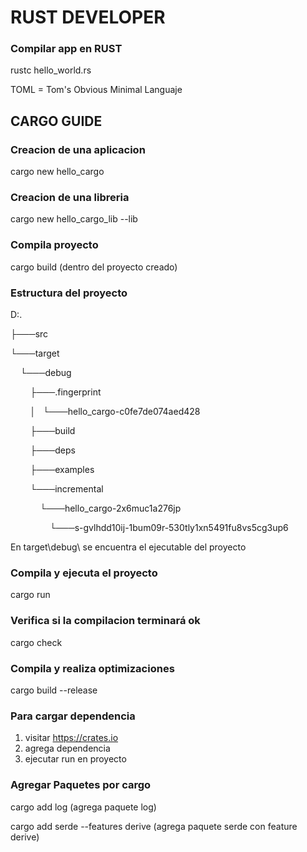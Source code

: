 # RUST DEVELOPER

### Compilar app en RUST
rustc hello_world.rs

TOML = Tom's Obvious Minimal Languaje

## CARGO GUIDE

### Creacion de una aplicacion
cargo new hello_cargo

### Creacion de una libreria
cargo new hello_cargo_lib --lib

### Compila proyecto
cargo build (dentro del proyecto creado)

### Estructura del proyecto
<p>D:.</p>
<p>├───src</p>
<p>└───target</p>
<p>&nbsp&nbsp&nbsp&nbsp└───debug</p>
<p>&nbsp&nbsp&nbsp&nbsp&nbsp&nbsp&nbsp&nbsp├───.fingerprint</p>
<p>&nbsp&nbsp&nbsp&nbsp&nbsp&nbsp&nbsp&nbsp│&nbsp&nbsp&nbsp└───hello_cargo-c0fe7de074aed428</p>
<p>&nbsp&nbsp&nbsp&nbsp&nbsp&nbsp&nbsp&nbsp├───build</p>
<p>&nbsp&nbsp&nbsp&nbsp&nbsp&nbsp&nbsp&nbsp├───deps</p>
<p>&nbsp&nbsp&nbsp&nbsp&nbsp&nbsp&nbsp&nbsp├───examples</p>
<p>&nbsp&nbsp&nbsp&nbsp&nbsp&nbsp&nbsp&nbsp└───incremental</p>
<p>&nbsp&nbsp&nbsp&nbsp&nbsp&nbsp&nbsp&nbsp&nbsp&nbsp&nbsp&nbsp└───hello_cargo-2x6muc1a276jp</p>
<p>&nbsp&nbsp&nbsp&nbsp&nbsp&nbsp&nbsp&nbsp&nbsp&nbsp&nbsp&nbsp&nbsp&nbsp&nbsp&nbsp└───s-gvlhdd10ij-1bum09r-530tly1xn5491fu8vs5cg3up6</p>
		
En target\debug\ se encuentra el ejecutable del proyecto

### Compila y ejecuta el proyecto
cargo run

### Verifica si la compilacion terminará ok
cargo check

### Compila y realiza optimizaciones
cargo build --release

### Para cargar dependencia
1. visitar https://crates.io
2. agrega dependencia
3. ejecutar run en proyecto

### Agregar Paquetes por cargo
<p>cargo add log (agrega paquete log)</p>
<p>cargo add serde --features derive (agrega paquete serde con feature derive)</p>
